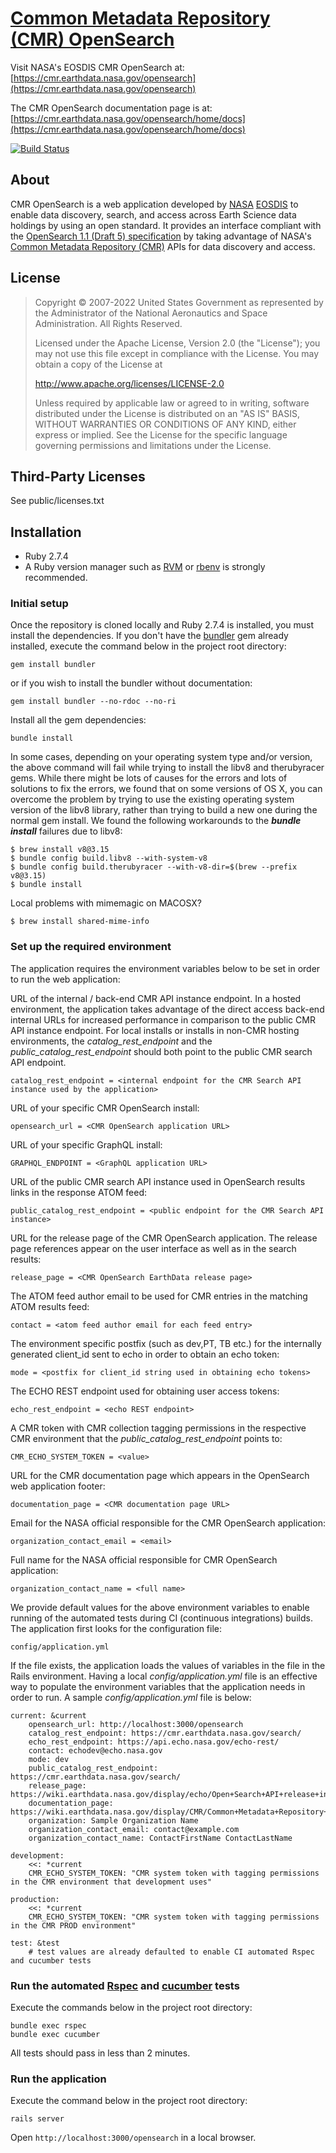 # [Common Metadata Repository (CMR) OpenSearch](https://cmr.earthdata.nasa.gov/opensearch)

Visit NASA's EOSDIS CMR OpenSearch at:
[https://cmr.earthdata.nasa.gov/opensearch](https://cmr.earthdata.nasa.gov/opensearch)

The CMR OpenSearch documentation page is at:
[https://cmr.earthdata.nasa.gov/opensearch/home/docs](https://cmr.earthdata.nasa.gov/opensearch/home/docs)

[![Build Status](https://travis-ci.org/nasa/cmr-opensearch.svg?branch=master)](https://travis-ci.org/nasa/cmr-opensearch)

## About
CMR OpenSearch is a web application developed by [NASA](http://nasa.gov) [EOSDIS](https://earthdata.nasa.gov)
to enable data discovery, search, and access across Earth Science data holdings by using an open standard.
It provides an interface compliant with the [OpenSearch 1.1 (Draft 5) specification](https://www.opensearch.org/Home)
by taking advantage of NASA's [Common Metadata Repository (CMR)](https://cmr.earthdata.nasa.gov/search/) APIs for data discovery and access.

## License

> Copyright © 2007-2022 United States Government as represented by the Administrator of the National Aeronautics and Space Administration. All Rights Reserved.
>
> Licensed under the Apache License, Version 2.0 (the "License"); you may not use this file except in compliance with the License.
> You may obtain a copy of the License at
>
>    http://www.apache.org/licenses/LICENSE-2.0
>
> Unless required by applicable law or agreed to in writing, software distributed under the License is distributed on an "AS IS" BASIS,
> WITHOUT WARRANTIES OR CONDITIONS OF ANY KIND, either express or implied. See the License for the specific language governing permissions and limitations under the License.

## Third-Party Licenses

See public/licenses.txt

## Installation

* Ruby 2.7.4
* A Ruby version manager such as [RVM](https://rvm.io/) or [rbenv](https://github.com/rbenv/rbenv) is strongly recommended.

### Initial setup
Once the repository is cloned locally and Ruby 2.7.4 is installed, you must install the dependencies.
If you don't have the [bundler](https://bundler.io/) gem already installed, execute the command below in the project root directory:

    gem install bundler   

or if you wish to install the bundler without documentation:

    gem install bundler --no-rdoc --no-ri

Install all the gem dependencies:

    bundle install    

In some cases, depending on your operating system type and/or version, the above command will fail while trying to install
the libv8 and therubyracer gems.  While there might be lots of causes for the errors and lots of
solutions to fix the errors, we found that on some versions of OS X, you can overcome the problem by trying to use the existing
operating system version of the libv8 library, rather than trying to build a new one during the normal gem install.
We found the following workarounds to the _**bundle install**_ failures due to libv8:

    $ brew install v8@3.15
    $ bundle config build.libv8 --with-system-v8
    $ bundle config build.therubyracer --with-v8-dir=$(brew --prefix v8@3.15)
    $ bundle install

Local problems with mimemagic on MACOSX?

    $ brew install shared-mime-info

### Set up the required environment
The application requires the environment variables below to be set in order to run the web application:  

URL of the internal / back-end CMR API instance endpoint.  In a hosted environment, the application
takes advantage of the direct access back-end internal URLs for increased performance in comparison to
the public CMR API instance endpoint. For local installs or installs in non-CMR hosting environments,
the _catalog_rest_endpoint_ and the _public_catalog_rest_endpoint_ should both point to the public
CMR search API endpoint.

    catalog_rest_endpoint = <internal endpoint for the CMR Search API instance used by the application>

URL of your specific CMR OpenSearch install:

    opensearch_url = <CMR OpenSearch application URL>

URL of your specific GraphQL install:

    GRAPHQL_ENDPOINT = <GraphQL application URL>

URL of the public CMR search API instance used in OpenSearch results links in the response ATOM feed:

    public_catalog_rest_endpoint = <public endpoint for the CMR Search API instance>

URL for the release page of the CMR OpenSearch application.
The release page references appear on the user interface as well as in the search results:

    release_page = <CMR OpenSearch EarthData release page>

The ATOM feed author email to be used for CMR entries in the matching ATOM results feed:

    contact = <atom feed author email for each feed entry>

The environment specific postfix (such as dev,PT, TB etc.) for the internally generated client_id sent to echo in
order to obtain an echo token:

    mode = <postfix for client_id string used in obtaining echo tokens>

The ECHO REST endpoint used for obtaining user access tokens:

    echo_rest_endpoint = <echo REST endpoint>

A CMR token with CMR collection tagging permissions in the respective CMR environment that the
_public_catalog_rest_endpoint_ points to:

    CMR_ECHO_SYSTEM_TOKEN = <value>

URL for the CMR documentation page which appears in the OpenSearch web application footer:

    documentation_page = <CMR documentation page URL>

Email for the NASA official responsible for the CMR OpenSearch application:

    organization_contact_email = <email>

Full name for the NASA official responsible for CMR OpenSearch application:

    organization_contact_name = <full name>

We provide default values for the above environment variables to enable running of the automated tests during
CI (continuous integrations) builds.
The application first looks for the configuration file:

    config/application.yml

If the file exists, the application loads the values of variables in the file in the Rails environment.  Having
a local _config/application.yml_ file is an effective way to populate the environment variables
that the application needs in order to run.  A sample _config/application.yml_ file is below:

    current: &current
        opensearch_url: http://localhost:3000/opensearch
        catalog_rest_endpoint: https://cmr.earthdata.nasa.gov/search/
        echo_rest_endpoint: https://api.echo.nasa.gov/echo-rest/
        contact: echodev@echo.nasa.gov
        mode: dev
        public_catalog_rest_endpoint: https://cmr.earthdata.nasa.gov/search/
        release_page: https://wiki.earthdata.nasa.gov/display/echo/Open+Search+API+release+information
        documentation_page: https://wiki.earthdata.nasa.gov/display/CMR/Common+Metadata+Repository+Home
        organization: Sample Organization Name
        organization_contact_email: contact@example.com
        organization_contact_name: ContactFirstName ContactLastName

    development:
        <<: *current
        CMR_ECHO_SYSTEM_TOKEN: "CMR system token with tagging permissions in the CMR environment that development uses"

    production:
        <<: *current
        CMR_ECHO_SYSTEM_TOKEN: "CMR system token with tagging permissions in the CMR PROD environment"

    test: &test
        # test values are already defaulted to enable CI automated Rspec and cucumber tests

### Run the automated [Rspec](http://rspec.info/) and [cucumber](https://github.com/cucumber/cucumber-rails) tests
Execute the commands below in the project root directory:

    bundle exec rspec
    bundle exec cucumber

All tests should pass in less than 2 minutes.

### Run the application
Execute the command below in the project root directory:

    rails server

Open `http://localhost:3000/opensearch` in a local browser.
